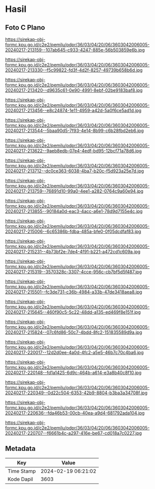 # Hasil

## Foto C Plano

https://sirekap-obj-formc.kpu.go.id/c2e2/pemilu/pdpr/36/03/04/20/06/3603042006005-20240217-213159--107ab645-c933-4247-885e-56b503859e6b.jpg

https://sirekap-obj-formc.kpu.go.id/c2e2/pemilu/pdpr/36/03/04/20/06/3603042006005-20240217-213330--f5c99822-fd3f-4d2f-8257-49739b658b6d.jpg

https://sirekap-obj-formc.kpu.go.id/c2e2/pemilu/pdpr/36/03/04/20/06/3603042006005-20240217-213420--d9635c61-0e90-4991-8ebf-02be9183baf8.jpg

https://sirekap-obj-formc.kpu.go.id/c2e2/pemilu/pdpr/36/03/04/20/06/3603042006005-20240217-213456--e8c24874-1e11-4959-a42d-5a0f6ce5ad1d.jpg

https://sirekap-obj-formc.kpu.go.id/c2e2/pemilu/pdpr/36/03/04/20/06/3603042006005-20240217-213544--5baa90d5-7f93-4e14-8b99-c6b28fbd2eb6.jpg

https://sirekap-obj-formc.kpu.go.id/c2e2/pemilu/pdpr/36/03/04/20/06/3603042006005-20240217-213622--9aeb8edb-07e4-4edf-bd95-12bcf71a78d6.jpg

https://sirekap-obj-formc.kpu.go.id/c2e2/pemilu/pdpr/36/03/04/20/06/3603042006005-20240217-213712--dc0ce363-6038-4ba7-b20c-f5d923a25e7d.jpg

https://sirekap-obj-formc.kpu.go.id/c2e2/pemilu/pdpr/36/03/04/20/06/3603042006005-20240217-213759--76891d10-99a0-4ee1-a282-0764c9a60e94.jpg

https://sirekap-obj-formc.kpu.go.id/c2e2/pemilu/pdpr/36/03/04/20/06/3603042006005-20240217-213855--90184a0d-eac3-4acc-a6e1-78d9d7155e4c.jpg

https://sirekap-obj-formc.kpu.go.id/c2e2/pemilu/pdpr/36/03/04/20/06/3603042006005-20240217-215006--6c65386b-fdba-485a-bfe0-0f05dcdfaf83.jpg

https://sirekap-obj-formc.kpu.go.id/c2e2/pemilu/pdpr/36/03/04/20/06/3603042006005-20240217-215231--4b73bf2e-7de4-4f91-b221-a472cd1c609a.jpg

https://sirekap-obj-formc.kpu.go.id/c2e2/pemilu/pdpr/36/03/04/20/06/3603042006005-20240217-215319--3570328c-3307-4cce-956c-cb7bf5d5f487.jpg

https://sirekap-obj-formc.kpu.go.id/c2e2/pemilu/pdpr/36/03/04/20/06/3603042006005-20240217-215501--fc3de731-c36b-4984-a33b-47de3418aea8.jpg

https://sirekap-obj-formc.kpu.go.id/c2e2/pemilu/pdpr/36/03/04/20/06/3603042006005-20240217-215645--460f90c5-5c22-48dd-a135-ed469f8e151f.jpg

https://sirekap-obj-formc.kpu.go.id/c2e2/pemilu/pdpr/36/03/04/20/06/3603042006005-20240217-215824--07c6fd86-50c7-4bdd-8fc2-151835589d9a.jpg

https://sirekap-obj-formc.kpu.go.id/c2e2/pemilu/pdpr/36/03/04/20/06/3603042006005-20240217-220017--12d2d0ee-4a0d-4fc2-a5e5-46b7c70c4ba6.jpg

https://sirekap-obj-formc.kpu.go.id/c2e2/pemilu/pdpr/36/03/04/20/06/3603042006005-20240217-220148--fd1a1425-6d9c-464b-a614-e3a8b40c8f10.jpg

https://sirekap-obj-formc.kpu.go.id/c2e2/pemilu/pdpr/36/03/04/20/06/3603042006005-20240217-220349--0d22c504-6353-42b9-8804-b3ba3a34708f.jpg

https://sirekap-obj-formc.kpu.go.id/c2e2/pemilu/pdpr/36/03/04/20/06/3603042006005-20240217-220636--fda46b53-00cb-40ea-a9d4-681792ada104.jpg

https://sirekap-obj-formc.kpu.go.id/c2e2/pemilu/pdpr/36/03/04/20/06/3603042006005-20240217-220707--f6661b4c-a297-416e-be67-cd018a7c0227.jpg


## Metadata

| Key        | Value               |
| ---------- | ------------------- |
| Time Stamp | 2024-02-19 06:21:02 |
| Kode Dapil | 3603                |




